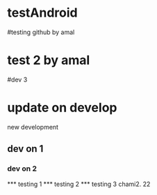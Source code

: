 # testAndroid
#testing github by amal
# test 2 by amal
#dev 3
# update on develop
new development
## dev on 1
### dev on 2
*** testing 1
*** testing 2
*** testing 3
chami2. 22
